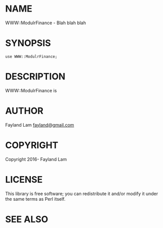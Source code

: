 # NAME

WWW::ModulrFinance - Blah blah blah

# SYNOPSIS

    use WWW::ModulrFinance;

# DESCRIPTION

WWW::ModulrFinance is

# AUTHOR

Fayland Lam <fayland@gmail.com>

# COPYRIGHT

Copyright 2016- Fayland Lam

# LICENSE

This library is free software; you can redistribute it and/or modify
it under the same terms as Perl itself.

# SEE ALSO
